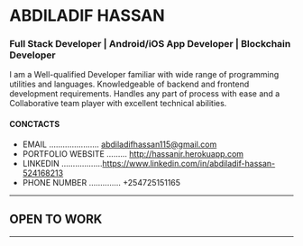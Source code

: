#  ABDILADIF HASSAN 
### Full Stack Developer | Android/iOS App Developer | Blockchain Developer 

I am a Well-qualified Developer familiar with wide range
 of programming utilities and languages. Knowledgeable of
 backend and frontend development requirements. Handles any
 part of process with ease and a Collaborative team player with
 excellent technical abilities.
#### CONCTACTS
- EMAIL ...................... abdiladifhassan115@gmail.com
- PORTFOLIO WEBSITE ......... http://hassanjr.herokuapp.com
- LINKEDIN ..................https://www.linkedin.com/in/abdiladif-hassan-524168213
- PHONE NUMBER .............. +254725151165

****************
## OPEN TO WORK
****************

<!---
Hassan-jr/Hassan-jr is a ✨ special ✨ repository because its `README.md` (this file) appears on your GitHub profile.
You can click the Preview link to take a look at your changes.
--->
